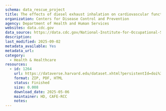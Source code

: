 ```yaml
---
schema: data_rescue_project 
title: The effects of diesel exhaust inhalation on cardiovascular function
organization: Centers for Disease Control and Prevention
agency: Department of Health and Human Services
websites: data.cdc.gov
data_source: https://data.cdc.gov/National-Institute-for-Occupational-Safety-and-Hea/The-effects-of-diesel-exhaust-inhalation-on-cardio/jgkt-w9bh/about_data
description: 
last_modified: 2025-09-02
metadata_available: Yes
metadata_url: 
category:
  - Health & Healthcare 
resources:
  - id: 1264
    url: https://dataverse.harvard.edu/dataset.xhtml?persistentId=doi%3A10.7910%2FDVN%2FFUKBBK
    format: ZIP, PDF, HTML
    status: Finished
    size: 0.008
    download_date: 2025-05-06
    maintainer: HD, CAFE-RCC
    notes: 
---
```

